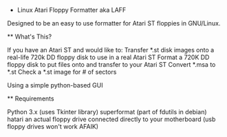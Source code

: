 * Linux Atari Floppy Formatter aka LAFF

Designed to be an easy to use formatter for Atari ST floppies in GNU/Linux.

** What's This?

If you have an Atari ST and would like to:
Transfer *.st disk images onto a real-life 720k DD floppy disk to use in a real Atari ST
Format a 720K DD floppy disk to put files onto and transfer to your Atari ST
Convert *.msa to *.st
Check a *.st image for # of sectors

Using a simple python-based GUI

** Requirements

Python 3.x (uses Tkinter library)
superformat (part of fdutils in debian)
hatari
an actual floppy drive connected directly to your motherboard (usb floppy drives won't work AFAIK)
